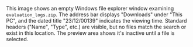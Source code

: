 This image shows an empty Windows file explorer window examining `evaluation_logs.zip`. The address bar displays "Downloads" under "This PC", and the dated title "23/12/00139" indicates the viewing time. Standard headers ("Name", "Type", etc.) are visible, but no files match the search or exist in this location. The preview area shows it's inactive until a file is selected.